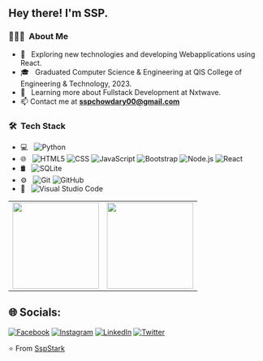 <h2> Hey there! I'm SSP.</h2>

<h3> 👨🏻‍💻 &nbsp;About Me </h3>

- 🤔 &nbsp; Exploring new technologies and developing Webapplications using React.
- 🎓 &nbsp; Graduated Computer Science & Engineering at QIS College of Engineering & Technology, 2023.
- 🌱 &nbsp; Learning more about Fullstack Development at Nxtwave.
- 📫 Contact me at **sspchowdary00@gmail.com**

<h3> 🛠 &nbsp;Tech Stack</h3>

- 💻 &nbsp;
  ![Python](https://img.shields.io/badge/-Python-333333?style=flat&logo=python)
- 🌐 &nbsp;
  ![HTML5](https://img.shields.io/badge/-HTML5-333333?style=flat&logo=HTML5)
  ![CSS](https://img.shields.io/badge/-CSS-333333?style=flat&logo=CSS3&logoColor=1572B6)
  ![JavaScript](https://img.shields.io/badge/-JavaScript-333333?style=flat&logo=javascript)
  ![Bootstrap](https://img.shields.io/badge/-Bootstrap-333333?style=flat&logo=bootstrap&logoColor=563D7C)
  ![Node.js](https://img.shields.io/badge/-Node.js-333333?style=flat&logo=node.js)
  ![React](https://img.shields.io/badge/-React-333333?style=flat&logo=react)
- 🛢 &nbsp;
  ![SQLite](https://img.shields.io/badge/-SQLite-333333?style=flat&logo=sqlite)
- ⚙️ &nbsp;
  ![Git](https://img.shields.io/badge/-Git-333333?style=flat&logo=git)
  ![GitHub](https://img.shields.io/badge/-GitHub-333333?style=flat&logo=github)
- 🔧 &nbsp;
  ![Visual Studio Code](https://img.shields.io/badge/-Visual%20Studio%20Code-333333?style=flat&logo=visual-studio-code&logoColor=007ACC)


<table style="border: none;">
  <tr>
    <td style="border: none;">
      <a href="https://github.com/SspStark">
        <img height="170em" src="https://github-readme-stats-eight-theta.vercel.app/api?username=SspStark&show_icons=true&theme=algolia&include_all_commits=true&count_private=true"/>
      </a>
    </td>
    <td style="border: none;">
      <a href="https://github.com/SspStark">
        <img height="170em" src="https://github-readme-stats-eight-theta.vercel.app/api/top-langs/?username=SspStark&layout=compact&langs_count=8&theme=algolia&include_all_commits=true&count_private=true"/>
      </a>
    </td>
  </tr>
</table>



## 🌐 Socials:
[![Facebook](https://img.shields.io/badge/Facebook-%231877F2.svg?logo=Facebook&logoColor=white)](https://www.facebook.com/sspchowdary.sspchowdary) [![Instagram](https://img.shields.io/badge/Instagram-%23E4405F.svg?logo=Instagram&logoColor=white)](https://www.instagram.com/sspchowdary/) [![LinkedIn](https://img.shields.io/badge/LinkedIn-%230077B5.svg?logo=linkedin&logoColor=white)](https://www.linkedin.com/in/ssp-63b901270/) [![Twitter](https://img.shields.io/badge/Twitter-%231DA1F2.svg?logo=Twitter&logoColor=white)](https://twitter.com/ssp_stark)

⭐️ From [SspStark](https://github.com/SspStark)
<!--
**SspStark/SspStark** is a ✨ _special_ ✨ repository because its `README.md` (this file) appears on your GitHub profile.

Here are some ideas to get you started:

- 🔭 I’m currently working on ...
- 🌱 I’m currently learning ...
- 👯 I’m looking to collaborate on ...
- 🤔 I’m looking for help with ...
- 💬 Ask me about ...
- 📫 How to reach me: ...
- 😄 Pronouns: ...
- ⚡ Fun fact: ...
-->
